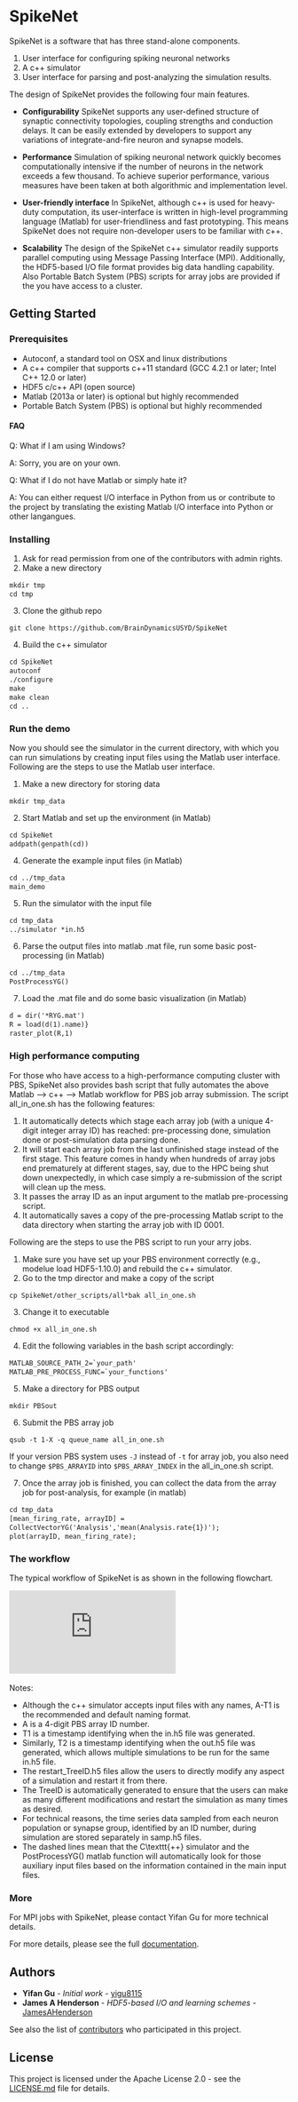 # SpikeNet
SpikeNet is a software that has three stand-alone components.
1. User interface for configuring spiking neuronal networks
2. A c++ simulator 
3. User interface for parsing and post-analyzing the simulation results.

The design of SpikeNet provides the following four main features.

* **Configurability** SpikeNet supports any user-defined structure of synaptic connectivity topologies, coupling strengths and conduction delays. It can be easily extended by developers to support any variations of integrate-and-fire neuron and synapse models.

* **Performance**  Simulation of spiking neuronal network quickly becomes computationally intensive if the number of neurons in the network exceeds a few thousand. To achieve superior performance, various measures have been taken at both algorithmic and implementation level. 

* **User-friendly interface** In SpikeNet, although c++ is used for heavy-duty computation, its user-interface is written in  high-level programming language (Matlab) for user-friendliness and fast prototyping. This means SpikeNet does not require non-developer users to be familiar with c++.

* **Scalability** The design of the SpikeNet c++ simulator readily supports parallel computing using Message Passing Interface (MPI). Additionally, the HDF5-based I/O file format provides big data handling capability. Also Portable Batch System (PBS) scripts for array jobs are provided if the you have access to a cluster.


## Getting Started

### Prerequisites
* Autoconf, a standard tool on OSX and linux distributions
* A c++ compiler that supports c++11 standard (GCC 4.2.1 or later; Intel C++ 12.0 or later)
* HDF5 c/c++ API (open source)
* Matlab (2013a or later) is optional but highly recommended
* Portable Batch System (PBS) is optional but highly recommended

#### FAQ
Q: What if I am using Windows?

A: Sorry, you are on your own.

Q: What if I do not have Matlab or simply hate it?

A: You can either request I/O interface in Python from us or contribute to the project by translating the existing Matlab I/O interface into Python or other langangues.

### Installing

1. Ask for read permission from one of the contributors with admin rights.
2. Make a new directory
```
mkdir tmp
cd tmp
```
3. Clone the github repo
```
git clone https://github.com/BrainDynamicsUSYD/SpikeNet
```
4. Build the c++ simulator
```
cd SpikeNet
autoconf
./configure
make
make clean
cd ..
```

### Run the demo

Now you should see the simulator in the current directory, with which you can run simulations by creating input files using the Matlab user interface.
Following are the steps to use the Matlab user interface.
1. Make a new directory for storing data
```
mkdir tmp_data
```
2. Start Matlab and set up the environment (in Matlab)
```
cd SpikeNet
addpath(genpath(cd))
```
4. Generate the example input files (in Matlab)
```
cd ../tmp_data
main_demo
```
5. Run the simulator with the input file
```
cd tmp_data
../simulator *in.h5
```
6. Parse the output files into matlab .mat file, run some basic post-processing (in Matlab)
```
cd ../tmp_data
PostProcessYG()
```
7. Load the .mat file and do some basic visualization (in Matlab)
``` 
d = dir('*RYG.mat')
R = load(d(1).name)}
raster_plot(R,1)
```

### High performance computing

For those who have access to a high-performance computing cluster with PBS, SpikeNet also provides bash script that fully automates the above Matlab --> c++ --> Matlab workflow for PBS job array submission. 
The script all_in_one.sh has the following features:
1. It automatically detects which stage each array job (with a unique 4-digit integer array ID) has reached: pre-processing done, simulation done or post-simulation data parsing done. 
2. It will start each array job from the last unfinished stage instead of the first stage. This feature comes in handy when hundreds of array jobs end prematurely at different stages, say, due to the HPC being shut down unexpectedly, in which case simply a re-submission of the script will clean up the mess.
3. It passes the array ID as an input argument to the matlab pre-processing script.
4. It automatically saves a copy of the pre-processing Matlab script to the data directory when starting the array job with ID 0001.

Following are the steps to use the PBS script to run your arry jobs.
1. Make sure you have set up your PBS environment correctly (e.g., modelue load HDF5-1.10.0) and rebuild the c++ simulator.
2. Go to the tmp director and make a copy of the script
``` 
cp SpikeNet/other_scripts/all*bak all_in_one.sh
```
3. Change it to executable
```
chmod +x all_in_one.sh
```
4. Edit the following variables in the bash script accordingly: 
```
MATLAB_SOURCE_PATH_2=`your_path'
MATLAB_PRE_PROCESS_FUNC=`your_functions'
```
5. Make a directory for PBS output
```
mkdir PBSout
```
6. Submit the PBS array job 
```
qsub -t 1-X -q queue_name all_in_one.sh
```
If your version PBS system uses `-J` instead of `-t` for array job, you also need to change `$PBS_ARRAYID` into `$PBS_ARRAY_INDEX` in the all_in_one.sh script.

7. Once the array job is finished, you can collect the data from the array job for post-analysis, for example (in matlab)
```
cd tmp_data
[mean_firing_rate, arrayID] = CollectVectorYG('Analysis','mean(Analysis.rate{1})');
plot(arrayID, mean_firing_rate);
```

### The workflow

The typical workflow of SpikeNet is as shown in the following flowchart.

![alt tag](https://github.com/BrainDynamicsUSYD/SpikeNet/blob/master/documentation/work_flow.pdf)

Notes:
* Although the c++ simulator accepts input files with any names, A-T1 is the recommended and default naming format.
* A is a 4-digit PBS array ID number.
* T1 is a timestamp identifying when the in.h5 file was generated.
* Similarly, T2 is a timestamp identifying when the out.h5 file was generated, which allows multiple simulations to be run for the same in.h5 file.
* The restart\_TreeID.h5 files allow the users to directly modify any aspect of a simulation and restart it from there. 
* The TreeID is automatically generated to ensure that the users can make as many different modifications and restart the simulation as many times as desired.
* For technical reasons, the time series data sampled from each neuron population or synapse group, identified by an ID number, during simulation are stored separately in samp.h5 files.
* The dashed lines mean that the C\texttt{++} simulator and the PostProcessYG() matlab function will automatically look for those auxiliary input files based on the information contained in the main input files.

### More 
For MPI jobs with SpikeNet, please contact Yifan Gu for more technical details.

For more details, please see the full [documentation](https://github.com/BrainDynamicsUSYD/SpikeNet/blob/master/documentation/SpikeNet_Documentation.pdf).
## Authors

* **Yifan Gu** - *Initial work* - [yigu8115](https://github.com/yigu8115)
* **James A Henderson** - *HDF5-based I/O and learning schemes* - [JamesAHenderson](https://github.com/JamesAHenderson)

See also the list of [contributors](https://github.com/BrainDynamicsUSYD/SpikeNet/graphs/contributors) who participated in this project.

## License

This project is licensed under the Apache License 2.0 - see the [LICENSE.md](LICENSE.md) file for details.


